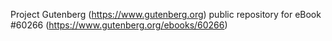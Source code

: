 Project Gutenberg (https://www.gutenberg.org) public repository for eBook #60266 (https://www.gutenberg.org/ebooks/60266)
